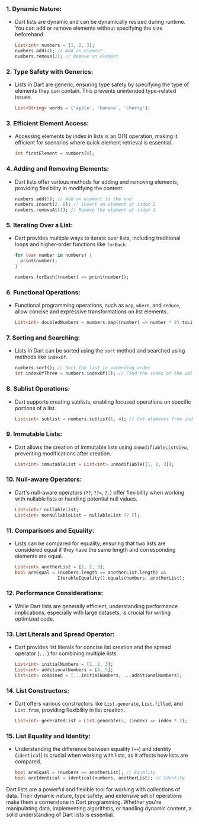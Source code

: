 ### 1. **Dynamic Nature:**
   - Dart lists are dynamic and can be dynamically resized during runtime. You can add or remove elements without specifying the size beforehand.

     ```dart
     List<int> numbers = [1, 2, 3];
     numbers.add(4); // Add an element
     numbers.remove(2); // Remove an element
     ```

### 2. **Type Safety with Generics:**
   - Lists in Dart are generic, ensuring type safety by specifying the type of elements they can contain. This prevents unintended type-related issues.

     ```dart
     List<String> words = ['apple', 'banana', 'cherry'];
     ```

### 3. **Efficient Element Access:**
   - Accessing elements by index in lists is an O(1) operation, making it efficient for scenarios where quick element retrieval is essential.

     ```dart
     int firstElement = numbers[0];
     ```

### 4. **Adding and Removing Elements:**
   - Dart lists offer various methods for adding and removing elements, providing flexibility in modifying the content.

     ```dart
     numbers.add(5); // Add an element to the end
     numbers.insert(2, 8); // Insert an element at index 2
     numbers.removeAt(1); // Remove the element at index 1
     ```

### 5. **Iterating Over a List:**
   - Dart provides multiple ways to iterate over lists, including traditional loops and higher-order functions like `forEach`.

     ```dart
     for (var number in numbers) {
       print(number);
     }

     numbers.forEach((number) => print(number));
     ```

### 6. **Functional Operations:**
   - Functional programming operations, such as `map`, `where`, and `reduce`, allow concise and expressive transformations on list elements.

     ```dart
     List<int> doubledNumbers = numbers.map((number) => number * 2).toList();
     ```

### 7. **Sorting and Searching:**
   - Lists in Dart can be sorted using the `sort` method and searched using methods like `indexOf`.

     ```dart
     numbers.sort(); // Sort the list in ascending order
     int indexOfThree = numbers.indexOf(3); // Find the index of the value 3
     ```

### 8. **Sublist Operations:**
   - Dart supports creating sublists, enabling focused operations on specific portions of a list.

     ```dart
     List<int> sublist = numbers.sublist(1, 4); // Get elements from index 1 to 3
     ```

### 9. **Immutable Lists:**
   - Dart allows the creation of immutable lists using `UnmodifiableListView`, preventing modifications after creation.

     ```dart
     List<int> immutableList = List<int>.unmodifiable([1, 2, 3]);
     ```

### 10. **Null-aware Operators:**
   - Dart's null-aware operators (`??`, `??=`, `?.`) offer flexibility when working with nullable lists or handling potential null values.

     ```dart
     List<int>? nullableList;
     List<int> nonNullableList = nullableList ?? [];
     ```

### 11. **Comparisons and Equality:**
   - Lists can be compared for equality, ensuring that two lists are considered equal if they have the same length and corresponding elements are equal.

     ```dart
     List<int> anotherList = [1, 2, 3];
     bool areEqual = (numbers.length == anotherList.length) &&
                     IterableEquality().equals(numbers, anotherList);
     ```

### 12. **Performance Considerations:**
   - While Dart lists are generally efficient, understanding performance implications, especially with large datasets, is crucial for writing optimized code.

### 13. **List Literals and Spread Operator:**
   - Dart provides list literals for concise list creation and the spread operator (`...`) for combining multiple lists.

     ```dart
     List<int> initialNumbers = [1, 2, 3];
     List<int> additionalNumbers = [4, 5];
     List<int> combined = [...initialNumbers, ...additionalNumbers];
     ```

### 14. **List Constructors:**
   - Dart offers various constructors like `List.generate`, `List.filled`, and `List.from`, providing flexibility in list creation.

     ```dart
     List<int> generatedList = List.generate(5, (index) => index * 2);
     ```

### 15. **List Equality and Identity:**
   - Understanding the difference between equality (`==`) and identity (`identical`) is crucial when working with lists, as it affects how lists are compared.

     ```dart
     bool areEqual = (numbers == anotherList); // Equality
     bool areIdentical = identical(numbers, anotherList); // Identity
     ```

Dart lists are a powerful and flexible tool for working with collections of data. Their dynamic nature, type safety, and extensive set of operations make them a cornerstone in Dart programming. Whether you're manipulating data, implementing algorithms, or handling dynamic content, a solid understanding of Dart lists is essential.